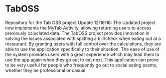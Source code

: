 # TabOSS
Repository for the Tab OSS project
Update 12/16/16: The Updated project now implements the MyTab Activity, allowing returning users to access previously caluclated data.
The TabOSS project provides innovation in solving the issues associated with splitting a bill/check when eating out at a restaurant. By granting users with full control over the calculations, they are able to use the application specifically to their situation. The ease of use of the system provides users with a great experience which may lead them to use the app again when they go out to eat next. This application can prove to be very useful for people who frequently go out to social eating events, whether they be professional or casual.
